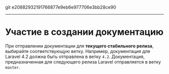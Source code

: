 git e20882932191766877e9eb6e977706e3bb28ce90

---

# Участие в создании документацию

При отправлении документации для **текущего стабильного релиза**, выбирайте соответствующую ветку. Например, документация для Laravel 4.2 должна быть отправлена в ветку `4.2`. Документация, предназначенная для следующего релиза Laravel отправляется в ветку `master`.
